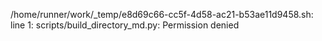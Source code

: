 /home/runner/work/_temp/e8d69c66-cc5f-4d58-ac21-b53ae11d9458.sh: line 1: scripts/build_directory_md.py: Permission denied
